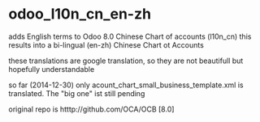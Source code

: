 odoo_l10n_cn_en-zh
===============

adds English terms to Odoo 8.0 Chinese Chart of accounts (l10n_cn)
this results into a bi-lingual (en-zh) Chinese Chart ot Accounts

these translations are google translation, so they are not beautifull but hopefully understandable

so far (2014-12-30) only acount_chart_small_business_template.xml is translated. The "big one" ist still pending

original repo is htttp://github.com/OCA/OCB [8.0]
